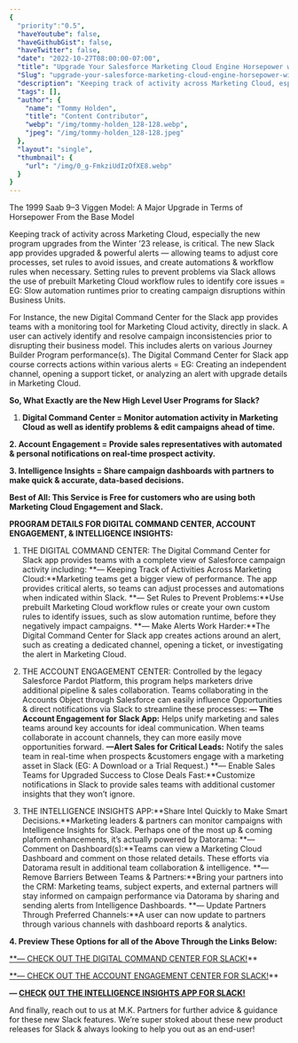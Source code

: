 ```yaml
---
{
  "priority":"0.5",
  "haveYoutube": false,
  "haveGithubGist": false,
  "haveTwitter": false,
  "date": "2022-10-27T08:00:00-07:00",
  "title": "Upgrade Your Salesforce Marketing Cloud Engine Horsepower with Slack. (That’s Right, Slack!)",
  "Slug": "upgrade-your-salesforce-marketing-cloud-engine-horsepower-with-slack-thats-right-slack",
  "description": "Keeping track of activity across Marketing Cloud, especially the new program upgrades from the Winter ’23 release, is critical. The new…",
  "tags": [],
  "author": {
    "name": "Tommy Holden",
    "title": "Content Contributor",
    "webp": "/img/tommy-holden_128-128.webp",
    "jpeg": "/img/tommy-holden_128-128.jpeg"
  },
  "layout": "single",
  "thumbnail": {
    "url": "/img/0_g-FmkziUdIzOfXE8.webp"
  }
}
---
```

The 1999 Saab 9–3 Viggen Model: A Major Upgrade in Terms of Horsepower From the Base Model

Keeping track of activity across Marketing Cloud, especially the new program upgrades from the Winter ’23 release, is critical. The new Slack app provides upgraded & powerful alerts — allowing teams to adjust core processes, set rules to avoid issues, and create automations & workflow rules when necessary. Setting rules to prevent problems via Slack allows the use of prebuilt Marketing Cloud workflow rules to identify core issues = EG: Slow automation runtimes prior to creating campaign disruptions within Business Units.

For Instance, the new Digital Command Center for the Slack app provides teams with a monitoring tool for Marketing Cloud activity, directly in slack. A user can actively identify and resolve campaign inconsistencies prior to disrupting their business model. This includes alerts on various Journey Builder Program performance(s). The Digital Command Center for Slack app course corrects actions within various alerts = EG: Creating an independent channel, opening a support ticket, or analyzing an alert with upgrade details in Marketing Cloud.

**So, What Exactly are the New High Level User Programs for Slack?**

1. **Digital Command Center = Monitor automation activity in Marketing Cloud as well as identify problems & edit campaigns ahead of time.**

**2. Account Engagement = Provide sales representatives with automated & personal notifications on real-time prospect activity.**

**3. Intelligence Insights = Share campaign dashboards with partners to make quick & accurate, data-based decisions.**

**Best of All: This Service is Free for customers who are using both Marketing Cloud Engagement and Slack.**

**PROGRAM DETAILS FOR DIGITAL COMMAND CENTER, ACCOUNT ENGAGEMENT, & INTELLIGENCE INSIGHTS:**

1. THE DIGITAL COMMAND CENTER: The Digital Command Center for Slack app provides teams with a complete view of Salesforce campaign activity including:
  **— Keeping Track of Activities Across Marketing Cloud:**Marketing teams get a bigger view of performance. The app provides critical alerts, so teams can adjust processes and automations when indicated within Slack.
  **— Set Rules to Prevent Problems:**Use prebuilt Marketing Cloud workflow rules or create your own custom rules to identify issues, such as slow automation runtime, before they negatively impact campaigns.
  **— Make Alerts Work Harder:**The Digital Command Center for Slack app creates actions around an alert, such as creating a dedicated channel, opening a ticket, or investigating the alert in Marketing Cloud.

2. THE ACCOUNT ENGAGEMENT CENTER: Controlled by the legacy Salesforce Pardot Platform, this program helps marketers drive additional pipeline & sales collaboration. Teams collaborating in the Accounts Object through Salesforce can easily influence Opportunities & direct notifications via Slack to streamline these processes:
  **— The Account Engagement for Slack App:** Helps unify marketing and sales teams around key accounts for ideal communication. When teams collaborate in account channels, they can more easily move opportunities forward.
  **—Alert Sales for Critical Leads:** Notify the sales team in real-time when prospects &customers engage with a marketing asset in Slack (EG: A Download or a Trial Request.)
  **— Enable Sales Teams for Upgraded Success to Close Deals Fast:**Customize notifications in Slack to provide sales teams with additional customer insights that they won’t ignore.

3. THE INTELLIGENCE INSIGHTS APP:**Share Intel Quickly to Make Smart Decisions.**Marketing leaders & partners can monitor campaigns with Intelligence Insights for Slack. Perhaps one of the most up & coming plaform enhancements, it’s actually powered by Datorama:
  **— Comment on Dashboard(s):**Teams can view a Marketing Cloud Dashboard and comment on those related details. These efforts via Datorama result in additional team collaboration & intelligence.
  **— Remove Barriers Between Teams & Partners:**Bring your partners into the CRM: Marketing teams, subject experts, and external partners will stay informed on campaign performance via Datorama by sharing and sending alerts from Intelligence Dashboards.
  **— Update Partners Through Preferred Channels:**A user can now update to partners through various channels with dashboard reports & analytics.

**4. Preview These Options for all of the Above Through the Links Below:**

[**— CHECK OUT THE DIGITAL COMMAND CENTER FOR SLACK!](https://slack.com/apps/A03302U1JAC-digital-command-center?tab=more_info)**

[**— CHECK OUT THE ACCOUNT ENGAGEMENT CENTER FOR SLACK!](https://slack.com/apps/A02U1DU291T-account-engagement-for-slack?tab=more_info)**

**— [CHECK](https://help.salesforce.com/s/articleView?language=en_US&id=sf.dato_getstarted_ws_int_slack.htm&type=5) [OUT THE INTELLIGENCE INSIGHTS APP FOR SLACK!](https://help.salesforce.com/s/articleView?language=en_US&id=sf.dato_getstarted_ws_int_slack.htm&type=5)**

And finally, reach out to us at M.K. Partners for further advice & guidance for these new Slack features. We’re super stoked about these new product releases for Slack & always looking to help you out as an end-user!
